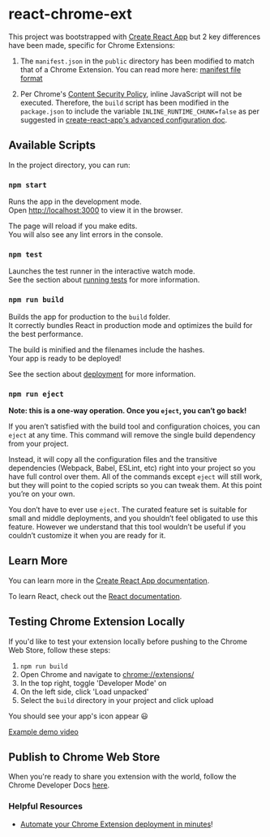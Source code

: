# react-chrome-ext

This project was bootstrapped with [Create React App](https://github.com/facebook/create-react-app) but 2 key differences have been made, specific for Chrome Extensions:

1. The `manifest.json` in the `public` directory has been modified to match that of a Chrome Extension. You can read more here: [manifest file format](https://developer.chrome.com/extensions/manifest)

2. Per Chrome's [Content Security Policy](https://developer.chrome.com/extensions/contentSecurityPolicy#JSExecution), inline JavaScript will not be executed. Therefore, the `build` script has been modified in the `package.json` to include the variable `INLINE_RUNTIME_CHUNK=false` as per suggested in [create-react-app's advanced configuration doc](https://facebook.github.io/create-react-app/docs/advanced-configuration).

## Available Scripts

In the project directory, you can run:

### `npm start`

Runs the app in the development mode.<br>
Open [http://localhost:3000](http://localhost:3000) to view it in the browser.

The page will reload if you make edits.<br>
You will also see any lint errors in the console.

### `npm test`

Launches the test runner in the interactive watch mode.<br>
See the section about [running tests](https://facebook.github.io/create-react-app/docs/running-tests) for more information.

### `npm run build`

Builds the app for production to the `build` folder.<br>
It correctly bundles React in production mode and optimizes the build for the best performance.

The build is minified and the filenames include the hashes.<br>
Your app is ready to be deployed!

See the section about [deployment](https://facebook.github.io/create-react-app/docs/deployment) for more information.

### `npm run eject`

**Note: this is a one-way operation. Once you `eject`, you can’t go back!**

If you aren’t satisfied with the build tool and configuration choices, you can `eject` at any time. This command will remove the single build dependency from your project.

Instead, it will copy all the configuration files and the transitive dependencies (Webpack, Babel, ESLint, etc) right into your project so you have full control over them. All of the commands except `eject` will still work, but they will point to the copied scripts so you can tweak them. At this point you’re on your own.

You don’t have to ever use `eject`. The curated feature set is suitable for small and middle deployments, and you shouldn’t feel obligated to use this feature. However we understand that this tool wouldn’t be useful if you couldn’t customize it when you are ready for it.

## Learn More

You can learn more in the [Create React App documentation](https://facebook.github.io/create-react-app/docs/getting-started).

To learn React, check out the [React documentation](https://reactjs.org/).

## Testing Chrome Extension Locally

If you'd like to test your extension locally before pushing to the Chrome Web Store, follow these steps:

1. `npm run build`
2. Open Chrome and navigate to [chrome://extensions/](chrome://extensions/)
3. In the top right, toggle 'Developer Mode' on
4. On the left side, click 'Load unpacked'
5. Select the `build` directory in your project and click upload

You should see your app's icon appear 😃

[Example demo video](https://res.cloudinary.com/jsjoeio/video/upload/v1543765905/chrome-ext-demo.mp4)

## Publish to Chrome Web Store

When you're ready to share you extension with the world, follow the Chrome Developer Docs [here](https://developer.chrome.com/webstore/get_started_simple#step6).

### Helpful  Resources
- [Automate your Chrome Extension deployment in minutes](https://dev.to/gokatz/automate-your-chrome-extension-deployment-in-minutes-48gb)!
